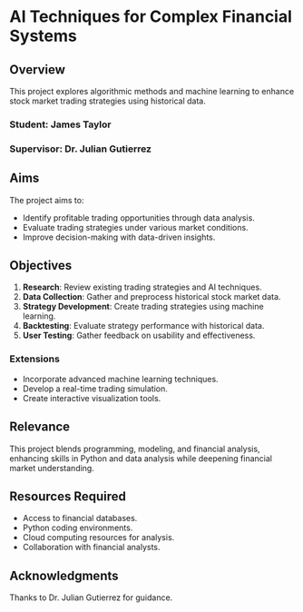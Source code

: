 # AI Techniques for Complex Financial Systems

## Overview
This project explores algorithmic methods and machine learning to enhance stock market trading strategies using historical data.

### Student: James Taylor  
### Supervisor: Dr. Julian Gutierrez  

## Aims
The project aims to:
- Identify profitable trading opportunities through data analysis.
- Evaluate trading strategies under various market conditions.
- Improve decision-making with data-driven insights.

## Objectives
1. **Research**: Review existing trading strategies and AI techniques.
2. **Data Collection**: Gather and preprocess historical stock market data.
3. **Strategy Development**: Create trading strategies using machine learning.
4. **Backtesting**: Evaluate strategy performance with historical data.
5. **User Testing**: Gather feedback on usability and effectiveness.

### Extensions
- Incorporate advanced machine learning techniques.
- Develop a real-time trading simulation.
- Create interactive visualization tools.

## Relevance
This project blends programming, modeling, and financial analysis, enhancing skills in Python and data analysis while deepening financial market understanding.

## Resources Required
- Access to financial databases.
- Python coding environments.
- Cloud computing resources for analysis.
- Collaboration with financial analysts.

## Acknowledgments
Thanks to Dr. Julian Gutierrez for guidance.
